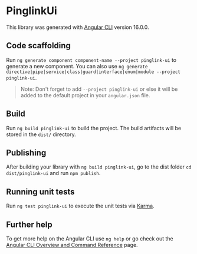 # PinglinkUi

This library was generated with [Angular CLI](https://github.com/angular/angular-cli) version 16.0.0.

## Code scaffolding

Run `ng generate component component-name --project pinglink-ui` to generate a new component. You can also use `ng generate directive|pipe|service|class|guard|interface|enum|module --project pinglink-ui`.
> Note: Don't forget to add `--project pinglink-ui` or else it will be added to the default project in your `angular.json` file. 

## Build

Run `ng build pinglink-ui` to build the project. The build artifacts will be stored in the `dist/` directory.

## Publishing

After building your library with `ng build pinglink-ui`, go to the dist folder `cd dist/pinglink-ui` and run `npm publish`.

## Running unit tests

Run `ng test pinglink-ui` to execute the unit tests via [Karma](https://karma-runner.github.io).

## Further help

To get more help on the Angular CLI use `ng help` or go check out the [Angular CLI Overview and Command Reference](https://angular.io/cli) page.
